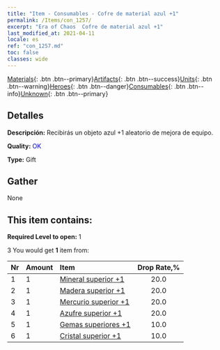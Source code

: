 ```yaml
---
title: "Item - Consumables - Cofre de material azul +1"
permalink: /Items/con_1257/
excerpt: "Era of Chaos  Cofre de material azul +1"
last_modified_at: 2021-04-11
locale: es
ref: "con_1257.md"
toc: false
classes: wide
---
```

 [Materials](/es/Items/){: .btn .btn--primary}[Artifacts](/es/Items/Artifacts/){: .btn .btn--success}[Units](/es/Items/Units/){: .btn .btn--warning}[Heroes](/es/Items/Heroes/){: .btn .btn--danger}[Consumables](/es/Items/Consumables/){: .btn .btn--info}[Unknown](/es/Items/Unknown/){: .btn .btn--primary}

## Detalles
 **Descripción:** Recibirás un objeto azul +1 aleatorio de mejora de equipo.

 **Quality:** <span style="color: #0000CD">OK</span>

 **Type:** Gift

## Gather

  None

## This item contains:

 **Required Level to open:** 1

 3 You would get **1** item  from:

  | Nr | Amount |     Item    | Drop Rate,% |
  |:---|:-------|:------------|:---------:|
  | 1 | 1 | [Mineral superior +1](/es/Items/mat_19/) | 20.0 | 
  | 2 | 1 | [Madera superior +1](/es/Items/mat_20/) | 20.0 | 
  | 3 | 1 | [Mercurio superior +1](/es/Items/mat_21/) | 20.0 | 
  | 4 | 1 | [Azufre superior +1](/es/Items/mat_22/) | 20.0 | 
  | 5 | 1 | [Gemas superiores +1](/es/Items/mat_23/) | 10.0 | 
  | 6 | 1 | [Cristal superior +1](/es/Items/mat_24/) | 10.0 | 
